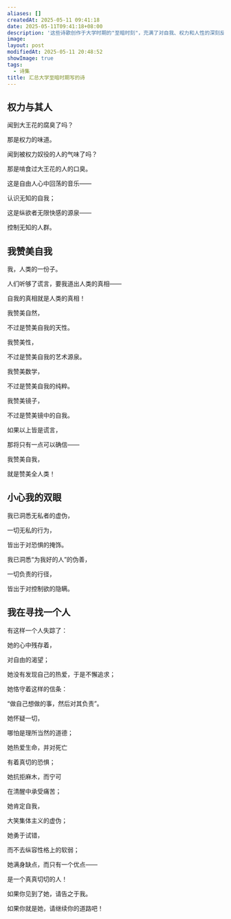 ```yaml
---
aliases: []
createdAt: 2025-05-11 09:41:18
date: 2025-05-11T09:41:18+08:00
description: '这些诗歌创作于大学时期的"至暗时刻"，充满了对自我、权力和人性的深刻反思。《权力与其人》以辛辣的意象揭露权力腐臭的本质；《我赞美自我》通过层层递进的排比，构建了一个以自我认知为核心的价值体系；《小心我的双眼》展现了觉醒者对虚伪道德的犀利洞察；《我在寻找一个人》则是一封写给理想自我的情书，描绘了一个保持独立思考、勇于直面人生困境的精神肖像。这组诗歌整体呈现出一种存在主义式的生命态度，既有尼采式的孤傲，又饱含对真实人性的热切呼唤。'
image: 
layout: post
modifiedAt: 2025-05-11 20:48:52
showImage: true
tags: 
  - 诗集
title: 汇总大学至暗时期写的诗
---
```


## 权力与其人

闻到大王花的腐臭了吗？

那是权力的味道。

闻到被权力奴役的人的气味了吗？

那是啃食过大王花的人的口臭。

这是自由人心中回荡的音乐——

认识无知的自我；

这是纵欲者无限快感的源泉——

控制无知的人群。

## 我赞美自我

我，人类的一份子。

人们听够了谎言，要我道出人类的真相——

自我的真相就是人类的真相！

我赞美自然，

不过是赞美自我的天性。

我赞美性，

不过是赞美自我的艺术源泉。

我赞美数学，

不过是赞美自我的纯粹。

我赞美镜子，

不过是赞美镜中的自我。

如果以上皆是谎言，

那将只有一点可以确信——

我赞美自我，

就是赞美全人类！

## 小心我的双眼

我已洞悉无私者的虚伪，

一切无私的行为，

皆出于对恐惧的掩饰。

我已洞悉“为我好的人”的伪善，

一切负责的行径，

皆出于对控制欲的隐瞒。

## 我在寻找一个人

有这样一个人失踪了：

她的心中残存着，

对自由的渴望；

她没有发现自己的热爱，于是不懈追求；

她恪守着这样的信条：

“做自己想做的事，然后对其负责”。

她怀疑一切，

哪怕是理所当然的道德；

她热爱生命，并对死亡

有着真切的恐惧；

她抗拒麻木，而宁可

在清醒中承受痛苦；

她肯定自我，

大笑集体主义的虚伪；

她勇于试错，

而不去纵容性格上的软弱；

她满身缺点，而只有一个优点——

是一个真真切切的人！

如果你见到了她，请告之于我。

如果你就是她，请继续你的道路吧！
